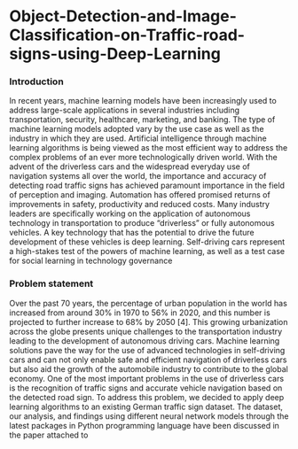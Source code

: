 # Object-Detection-and-Image-Classification-on-Traffic-road-signs-using-Deep-Learning

### Introduction
In recent years, machine learning models have been increasingly used to address large-scale applications in several industries including transportation, security, 
healthcare, marketing, and banking. The type of machine learning models adopted vary by the use case as well as the industry in which they are used. Artificial intelligence through machine learning algorithms is being viewed as the most efficient way to address the complex problems of an ever more technologically driven world. With the advent of the driverless cars and the widespread everyday use of navigation systems all over the world, the importance and accuracy of detecting road traffic signs has achieved paramount importance in the field of perception and imaging. Automation has offered promised returns of improvements in safety, productivity and reduced costs. Many industry leaders are specifically working on the application of autonomous technology in transportation to 
produce “driverless” or fully autonomous vehicles. A key technology that has the potential to drive the future development of these vehicles is deep learning. Self-driving cars represent a high-stakes test of the powers of machine learning, as well as a test case for social learning in technology governance 

### Problem statement
Over the past 70 years, the percentage of urban population in the world has increased from around 30% in 1970 to 56% in 2020, and this number is projected to further increase to 68% by 2050 [4]. This growing urbanization across the globe presents unique challenges to the transportation industry leading to the development of autonomous driving cars. Machine learning solutions pave the way for the use of advanced technologies in self-driving cars and can not only enable safe and efficient navigation of driverless cars but also aid the growth of the automobile industry to contribute to the global economy. One of the most important problems in the 
use of driverless cars is the recognition of traffic signs and accurate vehicle navigation based on the detected road sign. To address this problem, we decided to apply deep learning algorithms to an existing German traffic sign dataset. The dataset, our analysis, and findings using different neural network models through the latest packages in Python programming language have been discussed in the paper attached to 
